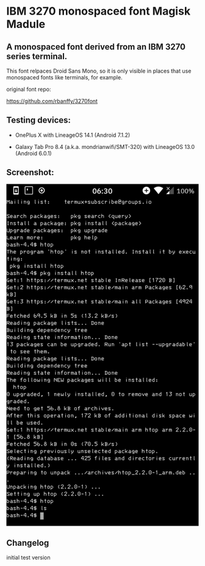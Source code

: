 # IBM 3270 monospaced font Magisk Madule
## A monospaced font derived from an IBM 3270 series terminal.
This font relpaces Droid Sans Mono, so it is only visible in places that use monospaced fonts like terminals, for example.



original font repo:

https://github.com/rbanffy/3270font

## Testing devices:
* OnePlus X with LineageOS 14.1 (Android 7.1.2)

* Galaxy Tab Pro 8.4 (a.k.a. mondrianwifi/SMT-320) with LineageOS 13.0 (Android 6.0.1)

## Screenshot:
<img src="Screenshot.png">

## Changelog
initial test version
